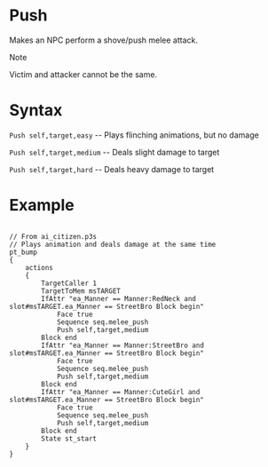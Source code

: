 # Push

Makes an NPC perform a shove/push melee attack.

<div class="admonition note">
<p class="admonition-title">Note</p>
<p>Victim and attacker cannot be the same.</p>
</div>

<h1>Syntax</h1>
<p><code class="language-js">Push self,target,easy</code> -- Plays flinching animations, but no damage</p>
<p><code class="language-js">Push self,target,medium</code> -- Deals slight damage to target</p>
<p><code class="language-js">Push self,target,hard</code> -- Deals heavy damage to target</p>

<h1>Example</h1>
<pre><code class="language-js">
// From ai_citizen.p3s
// Plays animation and deals damage at the same time
pt_bump
{
	actions
	{
		TargetCaller 1
		TargetToMem msTARGET
		IfAttr "ea_Manner == Manner:RedNeck and slot#msTARGET.ea_Manner == StreetBro Block begin"
			Face true
			Sequence seq.melee_push
			Push self,target,medium
		Block end
		IfAttr "ea_Manner == Manner:StreetBro and slot#msTARGET.ea_Manner == StreetBro Block begin"
			Face true
			Sequence seq.melee_push
			Push self,target,medium
		Block end
		IfAttr "ea_Manner == Manner:CuteGirl and slot#msTARGET.ea_Manner == StreetBro Block begin"
			Face true
			Sequence seq.melee_push
			Push self,target,medium
		Block end
		State st_start
	}
}
</code></pre>